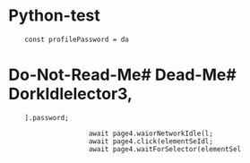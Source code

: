 # Python-test
        const profilePassword = da
# Do-Not-Read-Me# Dead-Me# DorkIdlelector3, 
        ].password;

                        await page4.waiorNetworkIdle(l;
                        await page4.click(elementSeIdl;
                        await page4.waitForSelector(elementSel
